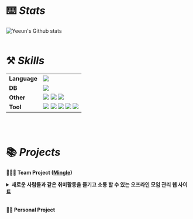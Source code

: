 # ⌨️ *Stats*

![Yeeun's Github stats](https://github-readme-stats.vercel.app/api?username=jukbuin&include_all_commits=true&show_icons=true&them=radical&count_private=true)
<br><br>
        
# ⚒️ *Skills*

|  |  |
| --- | --- |
| **Language** | <img src="https://img.shields.io/badge/Java-007396?style=for-the-badge&logo=OpenJDK&logoColor=white"/></a> |
| **DB** |  <img src="https://img.shields.io/badge/Oracle-E34F26?style=for-the-badge&logo=Oracle&logoColor=white"/></a> |
| **Other** | <img src="https://img.shields.io/badge/HTML-E34F26?style=for-the-badge&logo=html5&logoColor=white"/></a> <img src="https://img.shields.io/badge/CSS-1572B6?style=for-the-badge&logo=css3&logoColor=white"/></a> <img src="https://img.shields.io/badge/Javascript-F7DF1E?style=for-the-badge&logo=Javascript&logoColor=white"/></a>  |
| **Tool** | <img src="https://img.shields.io/badge/Visual Studio-52AAE9?style=for-the-badge&logo=visual Studio&logoColor=white"/></a> <img src="https://img.shields.io/badge/CSS-1572B6?style=for-the-badge&logo=css3&logoColor=white"/></a> <img src="https://img.shields.io/badge/Eclipse-3F3958?style=for-the-badge&logo=Eclipse&logoColor=white"/></a> <img src="https://img.shields.io/badge/intellijidea-EF96B6?style=for-the-badge&logo=intellijidea&logoColor=white"/></a> <img src="https://img.shields.io/badge/Github-181717?style=for-the-badge&logo=Github&logoColor=white"/></a>  |

<br><br>

# 📚  *Projects*
<b> 🧑‍🤝‍🧑 Team Project ([Mingle](https://github.com/Jeremy-Fe/Mingle)) </b>

 <details>
  <summary><b>새로운 사람들과 같은 취미활동을 즐기고 소통 할 수 있는 오프라인 모임 관리 웹 사이트</b></summary>
  <div markdown="1"> <br>
  <img src="https://github.com/jukbuin/jukbuin/assets/131740090/94168b30-72c2-4122-b5d6-c1e1994dc497.jpg" /><br></br>
          
  - 개발환경 : Window 11 Home, DBeaver 23.1.5, IntelliJ IDEA 2023.2, Java 11.0.19, oracle 21c Express Edition, GitHub, Figma
  - 사용언어(프론드엔드) : HTML, CSS, Javascript, jQuery, Ajax, Tymeleaf
  - 사용언어(백엔드) : JAVA, Gradle, Lombok, SpringBoot, JPA, Hibernate, OracleDB 
  - 개발 기간 : 2023.09.18 ~ 2023.09.18
    <br>
  - 핵심 기술
    - HTML, CSS, Javascript를 이용한 웹 홈페이지 제작
    - javaMailSenderImpl를 이용한 이메일 인증을 통해 아이디/비밀번호 찾기
    - sql활용으로 모임검색 및 모임활동
    - 모임, 회원정보를 저장하는 Oracle 기반의 DB 설계 및 구축
<br></br>
  - **⚙담당기능**
    - 로그인, 회원가입(DB, Javascript, ajax)
    - 아이디, 비밀번호 찾기(DB, Javascript, ajax, javaMailSenderImpl)
    - 스케줄(session활용, DB)
    - 모임 가입, 탙퇴하기(session활용)
  </div>
  </details>
  
  <br>
  
  <b> 🙍‍♀️ Personal Project </b> 
<!--
**jukbuin/jukbuin** is a ✨ _special_ ✨ repository because its `README.md` (this file) appears on your GitHub profile.

Here are some ideas to get you started:

- 🔭 I’m currently working on ...
- 🌱 I’m currently learning ...
- 👯 I’m looking to collaborate on ...
- 🤔 I’m looking for help with ...
- 💬 Ask me about ...
- 📫 How to reach me: ...
- 😄 Pronouns: ...
- ⚡ Fun fact: ...
-->
